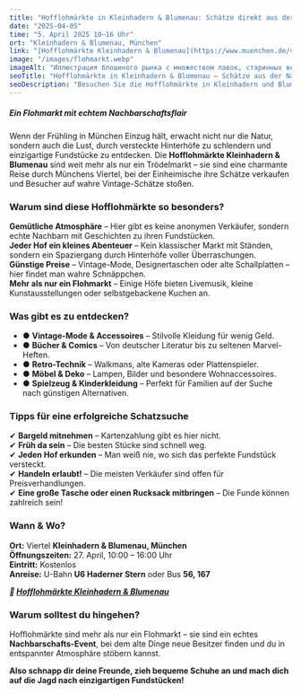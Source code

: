 ```yaml
---
title: "Hofflohmärkte in Kleinhadern & Blumenau: Schätze direkt aus der Nachbarschaft"
date: "2025-04-05"
time: "5. April 2025 10–16 Uhr"
ort: "Kleinhadern & Blumenau, München"
link: "[Hofflohmärkte Kleinhadern & Blumenau](https://www.muenchen.de/veranstaltungen/hofflohmaerkte-kleinhadern-blumenau)"
image: "/images/flohmarkt.webp"
imageAlt: "Иллюстрация блошиного рынка с множеством лавок, старинных вещей и людей в винтажной одежде"
seoTitle: "Hofflohmärkte in Kleinhadern & Blumenau – Schätze aus der Nachbarschaft entdecken"
seoDescription: "Besuchen Sie die Hofflohmärkte in Kleinhadern und Blumenau am 5. April 2025. Finden Sie einzigartige Secondhand-Schätze und entdecken Sie die Vielfalt des lokalen Marktes in München."
---
```


##### Ein Flohmarkt mit echtem Nachbarschaftsflair  

Wenn der Frühling in München Einzug hält, erwacht nicht nur die Natur, sondern auch die Lust, durch versteckte Hinterhöfe zu schlendern und einzigartige Fundstücke zu entdecken. Die **Hofflohmärkte Kleinhadern & Blumenau** sind weit mehr als nur ein Trödelmarkt – sie sind eine charmante Reise durch Münchens Viertel, bei der Einheimische ihre Schätze verkaufen und Besucher auf wahre Vintage-Schätze stoßen.  

### Warum sind diese Hofflohmärkte so besonders?  

**Gemütliche Atmosphäre** – Hier gibt es keine anonymen Verkäufer, sondern echte Nachbarn mit Geschichten zu ihren Fundstücken.  
**Jeder Hof ein kleines Abenteuer** – Kein klassischer Markt mit Ständen, sondern ein Spaziergang durch Hinterhöfe voller Überraschungen.  
**Günstige Preise** – Vintage-Mode, Designertaschen oder alte Schallplatten – hier findet man wahre Schnäppchen.  
**Mehr als nur ein Flohmarkt** – Einige Höfe bieten Livemusik, kleine Kunstausstellungen oder selbstgebackene Kuchen an.  

### Was gibt es zu entdecken?  

- ●  **Vintage-Mode & Accessoires** – Stilvolle Kleidung für wenig Geld.  
- ● **Bücher & Comics** – Von deutscher Literatur bis zu seltenen Marvel-Heften.  
- ● **Retro-Technik** – Walkmans, alte Kameras oder Plattenspieler.  
- ● **Möbel & Deko** – Lampen, Bilder und besondere Wohnaccessoires.  
- ● **Spielzeug & Kinderkleidung** – Perfekt für Familien auf der Suche nach günstigen Alternativen.  

### Tipps für eine erfolgreiche Schatzsuche  

✔ **Bargeld mitnehmen** – Kartenzahlung gibt es hier nicht.  
✔ **Früh da sein** – Die besten Stücke sind schnell weg.  
✔ **Jeden Hof erkunden** – Man weiß nie, wo sich das perfekte Fundstück versteckt.  
✔ **Handeln erlaubt!** – Die meisten Verkäufer sind offen für Preisverhandlungen.  
✔ **Eine große Tasche oder einen Rucksack mitbringen** – Die Funde können zahlreich sein!  

### Wann & Wo?  

**Ort:** Viertel **Kleinhadern & Blumenau, München**  
**Öffnungszeiten:** 27. April, 10:00 – 16:00 Uhr  
**Eintritt:** Kostenlos  
**Anreise:** U-Bahn **U6 Haderner Stern** oder Bus **56, 167**  

***🔗 [Hofflohmärkte Kleinhadern & Blumenau](https://www.muenchen.de/veranstaltungen/hofflohmaerkte-kleinhadern-blumenau)***  

### **Warum solltest du hingehen?**  

Hofflohmärkte sind mehr als nur ein Flohmarkt – sie sind ein echtes **Nachbarschafts-Event**, bei dem alte Dinge neue Besitzer finden und du in entspannter Atmosphäre stöbern kannst.  

**Also schnapp dir deine Freunde, zieh bequeme Schuhe an und mach dich auf die Jagd nach einzigartigen Fundstücken!**  
